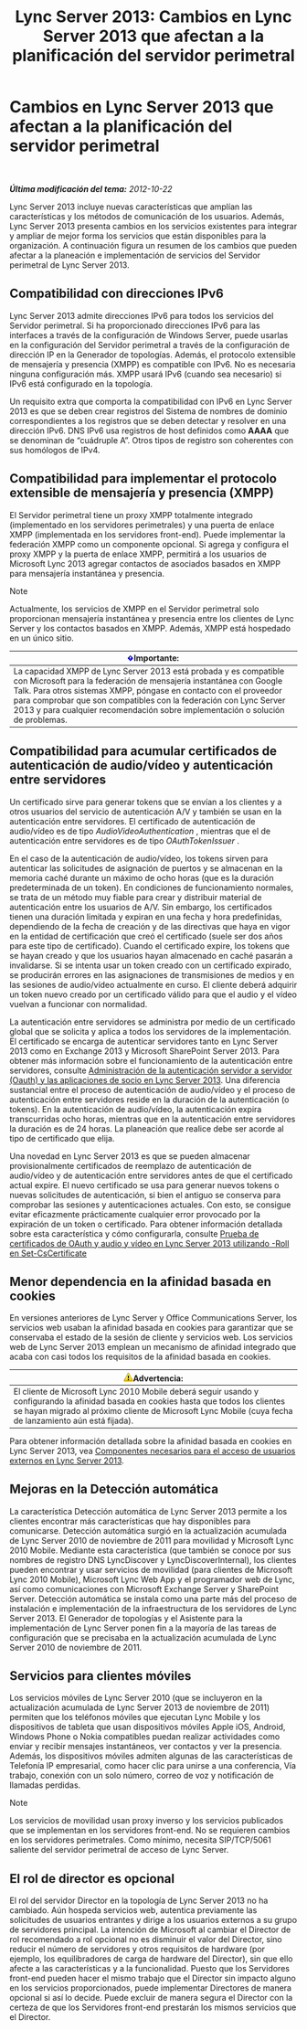 ﻿---
title: 'Lync Server 2013: Cambios en Lync Server 2013 que afectan a la planificación del servidor perimetral'
TOCTitle: Cambios en Lync Server 2013 que afectan a la planificación del servidor perimetral
ms:assetid: 66305160-c9b8-4bc4-9f24-8ee8d9a294f7
ms:mtpsurl: https://technet.microsoft.com/es-es/library/JJ204965(v=OCS.15)
ms:contentKeyID: 48275494
ms.date: 01/07/2017
mtps_version: v=OCS.15
ms.translationtype: HT
---

# Cambios en Lync Server 2013 que afectan a la planificación del servidor perimetral

 

_**Última modificación del tema:** 2012-10-22_

Lync Server 2013 incluye nuevas características que amplían las características y los métodos de comunicación de los usuarios. Además, Lync Server 2013 presenta cambios en los servicios existentes para integrar y ampliar de mejor forma los servicios que están disponibles para la organización. A continuación figura un resumen de los cambios que pueden afectar a la planeación e implementación de servicios del Servidor perimetral de Lync Server 2013.

## Compatibilidad con direcciones IPv6

Lync Server 2013 admite direcciones IPv6 para todos los servicios del Servidor perimetral. Si ha proporcionado direcciones IPv6 para las interfaces a través de la configuración de Windows Server, puede usarlas en la configuración del Servidor perimetral a través de la configuración de dirección IP en la Generador de topologías. Además, el protocolo extensible de mensajería y presencia (XMPP) es compatible con IPv6. No es necesaria ninguna configuración más. XMPP usará IPv6 (cuando sea necesario) si IPv6 está configurado en la topología.

Un requisito extra que comporta la compatibilidad con IPv6 en Lync Server 2013 es que se deben crear registros del Sistema de nombres de dominio correspondientes a los registros que se deben detectar y resolver en una dirección IPv6. DNS IPv6 usa registros de host definidos como **AAAA** que se denominan de “cuádruple A”. Otros tipos de registro son coherentes con sus homólogos de IPv4.

## Compatibilidad para implementar el protocolo extensible de mensajería y presencia (XMPP)

El Servidor perimetral tiene un proxy XMPP totalmente integrado (implementado en los servidores perimetrales) y una puerta de enlace XMPP (implementada en los servidores front-end). Puede implementar la federación XMPP como un componente opcional. Si agrega y configura el proxy XMPP y la puerta de enlace XMPP, permitirá a los usuarios de Microsoft Lync 2013 agregar contactos de asociados basados en XMPP para mensajería instantánea y presencia.


> [!NOTE]
> Actualmente, los servicios de XMPP en el Servidor perimetral solo proporcionan mensajería instantánea y presencia entre los clientes de Lync Server y los contactos basados en XMPP. Además, XMPP está hospedado en un único sitio.



<table>
<thead>
<tr class="header">
<th><img src="images/Gg425917.important(OCS.15).gif" title="important" alt="important" />Importante:</th>
</tr>
</thead>
<tbody>
<tr class="odd">
<td>La capacidad XMPP de Lync Server 2013 está probada y es compatible con Microsoft para la federación de mensajería instantánea con Google Talk. Para otros sistemas XMPP, póngase en contacto con el proveedor para comprobar que son compatibles con la federación con Lync Server 2013 y para cualquier recomendación sobre implementación o solución de problemas.</td>
</tr>
</tbody>
</table>


## Compatibilidad para acumular certificados de autenticación de audio/vídeo y autenticación entre servidores

Un certificado sirve para generar tokens que se envían a los clientes y a otros usuarios del servicio de autenticación A/V y también se usan en la autenticación entre servidores. El certificado de autenticación de audio/vídeo es de tipo *AudioVideoAuthentication* , mientras que el de autenticación entre servidores es de tipo *OAuthTokenIssuer* .

En el caso de la autenticación de audio/vídeo, los tokens sirven para autenticar las solicitudes de asignación de puertos y se almacenan en la memoria caché durante un máximo de ocho horas (que es la duración predeterminada de un token). En condiciones de funcionamiento normales, se trata de un método muy fiable para crear y distribuir material de autenticación entre los usuarios de A/V. Sin embargo, los certificados tienen una duración limitada y expiran en una fecha y hora predefinidas, dependiendo de la fecha de creación y de las directivas que haya en vigor en la entidad de certificación que creó el certificado (suele ser dos años para este tipo de certificado). Cuando el certificado expire, los tokens que se hayan creado y que los usuarios hayan almacenado en caché pasarán a invalidarse. Si se intenta usar un token creado con un certificado expirado, se producirán errores en las asignaciones de transmisiones de medios y en las sesiones de audio/vídeo actualmente en curso. El cliente deberá adquirir un token nuevo creado por un certificado válido para que el audio y el vídeo vuelvan a funcionar con normalidad.

La autenticación entre servidores se administra por medio de un certificado global que se solicita y aplica a todos los servidores de la implementación. El certificado se encarga de autenticar servidores tanto en Lync Server 2013 como en Exchange 2013 y Microsoft SharePoint Server 2013. Para obtener más información sobre el funcionamiento de la autenticación entre servidores, consulte [Administración de la autenticación servidor a servidor (Oauth) y las aplicaciones de socio en Lync Server 2013](lync-server-2013-managing-server-to-server-authentication-oauth-and-partner-applications.md). Una diferencia sustancial entre el proceso de autenticación de audio/vídeo y el proceso de autenticación entre servidores reside en la duración de la autenticación (o tokens). En la autenticación de audio/vídeo, la autenticación expira transcurridas ocho horas, mientras que en la autenticación entre servidores la duración es de 24 horas. La planeación que realice debe ser acorde al tipo de certificado que elija.

Una novedad en Lync Server 2013 es que se pueden almacenar provisionalmente certificados de reemplazo de autenticación de audio/vídeo y de autenticación entre servidores antes de que el certificado actual expire. El nuevo certificado se usa para generar nuevos tokens o nuevas solicitudes de autenticación, si bien el antiguo se conserva para comprobar las sesiones y autenticaciones actuales. Con esto, se consigue evitar eficazmente prácticamente cualquier error provocado por la expiración de un token o certificado. Para obtener información detallada sobre esta característica y cómo configurarla, consulte [Prueba de certificados de OAuth y audio y vídeo en Lync Server 2013 utilizando -Roll en Set-CsCertificate](lync-server-2013-staging-av-and-oauth-certificates-using-roll-in-set-cscertificate.md)

## Menor dependencia en la afinidad basada en cookies

En versiones anteriores de Lync Server y Office Communications Server, los servicios web usaban la afinidad basada en cookies para garantizar que se conservaba el estado de la sesión de cliente y servicios web. Los servicios web de Lync Server 2013 emplean un mecanismo de afinidad integrado que acaba con casi todos los requisitos de la afinidad basada en cookies.

<table>
<thead>
<tr class="header">
<th><img src="images/Gg412910.warning(OCS.15).gif" title="warning" alt="warning" />Advertencia:</th>
</tr>
</thead>
<tbody>
<tr class="odd">
<td>El cliente de Microsoft Lync 2010 Mobile deberá seguir usando y configurando la afinidad basada en cookies hasta que todos los clientes se hayan migrado al próximo cliente de Microsoft Lync Mobile (cuya fecha de lanzamiento aún está fijada).</td>
</tr>
</tbody>
</table>


Para obtener información detallada sobre la afinidad basada en cookies en Lync Server 2013, vea [Componentes necesarios para el acceso de usuarios externos en Lync Server 2013](lync-server-2013-components-required-for-external-user-access.md).

## Mejoras en la Detección automática

La característica Detección automática de Lync Server 2013 permite a los clientes encontrar más características que hay disponibles para comunicarse. Detección automática surgió en la actualización acumulada de Lync Server 2010 de noviembre de 2011 para movilidad y Microsoft Lync 2010 Mobile. Mediante esta característica (que también se conoce por sus nombres de registro DNS LyncDiscover y LyncDiscoverInternal), los clientes pueden encontrar y usar servicios de movilidad (para clientes de Microsoft Lync 2010 Mobile), Microsoft Lync Web App y el programador web de Lync, así como comunicaciones con Microsoft Exchange Server y SharePoint Server. Detección automática se instala como una parte más del proceso de instalación e implementación de la infraestructura de los servidores de Lync Server 2013. El Generador de topologías y el Asistente para la implementación de Lync Server ponen fin a la mayoría de las tareas de configuración que se precisaba en la actualización acumulada de Lync Server 2010 de noviembre de 2011.

## Servicios para clientes móviles

Los servicios móviles de Lync Server 2010 (que se incluyeron en la actualización acumulada de Lync Server 2013 de noviembre de 2011) permiten que los teléfonos móviles que ejecutan Lync Mobile y los dispositivos de tableta que usan dispositivos móviles Apple iOS, Android, Windows Phone o Nokia compatibles puedan realizar actividades como enviar y recibir mensajes instantáneos, ver contactos y ver la presencia. Además, los dispositivos móviles admiten algunas de las características de Telefonía IP empresarial, como hacer clic para unirse a una conferencia, Vía trabajo, conexión con un solo número, correo de voz y notificación de llamadas perdidas.


> [!NOTE]
> Los servicios de movilidad usan proxy inverso y los servicios publicados que se implementan en los servidores front-end. No se requieren cambios en los servidores perimetrales. Como mínimo, necesita SIP/TCP/5061 saliente del servidor perimetral de acceso de Lync Server.



## El rol de director es opcional

El rol del servidor Director en la topología de Lync Server 2013 no ha cambiado. Aún hospeda servicios web, autentica previamente las solicitudes de usuarios entrantes y dirige a los usuarios externos a su grupo de servidores principal. La intención de Microsoft al cambiar el Director de rol recomendado a rol opcional no es disminuir el valor del Director, sino reducir el número de servidores y otros requisitos de hardware (por ejemplo, los equilibradores de carga de hardware del Director), sin que ello afecte a las características y a la funcionalidad. Puesto que los Servidores front-end pueden hacer el mismo trabajo que el Director sin impacto alguno en los servicios proporcionados, puede implementar Directores de manera opcional si así lo decide. Puede excluir de manera segura el Director con la certeza de que los Servidores front-end prestarán los mismos servicios que el Director.

